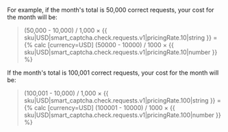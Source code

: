 For example, if the month's total is 50,000 correct requests, your cost for the month will be:

> (50,000 - 10,000) / 1,000 × {{ sku|USD|smart_captcha.check.requests.v1|pricingRate.10|string }} = {% calc [currency=USD] (50000 - 10000) / 1000 × {{ sku|USD|smart_captcha.check.requests.v1|pricingRate.10|number }} %}

If the month's total is 100,001 correct requests, your cost for the month will be:

> (100,001 - 10,000) / 1,000 × {{ sku|USD|smart_captcha.check.requests.v1|pricingRate.100|string }} = {% calc [currency=USD] (100001 - 10000) / 1000 × {{ sku|USD|smart_captcha.check.requests.v1|pricingRate.100|number }} %}